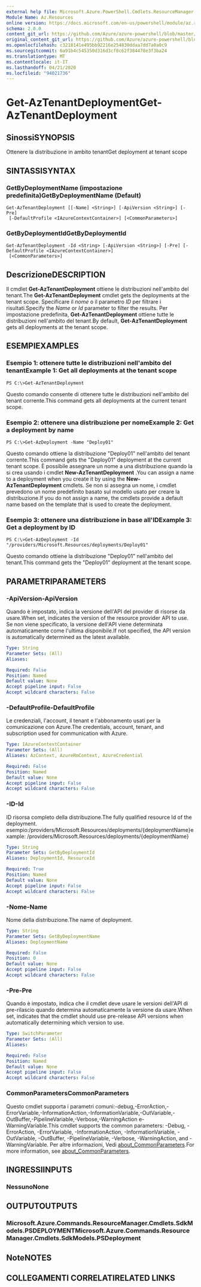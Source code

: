 ```yaml
---
external help file: Microsoft.Azure.PowerShell.Cmdlets.ResourceManager.dll-Help.xml
Module Name: Az.Resources
online version: https://docs.microsoft.com/en-us/powershell/module/az.resources/get-aztenantdeployment
schema: 2.0.0
content_git_url: https://github.com/Azure/azure-powershell/blob/master/src/Resources/Resources/help/Get-AzTenantDeployment.md
original_content_git_url: https://github.com/Azure/azure-powershell/blob/master/src/Resources/Resources/help/Get-AzTenantDeployment.md
ms.openlocfilehash: c3218141e495bb92216e254830ddaa7dd7a0a0c9
ms.sourcegitcommit: 6a91b4c545350d316d3cf8c62f384478e3f3ba24
ms.translationtype: MT
ms.contentlocale: it-IT
ms.lasthandoff: 04/21/2020
ms.locfileid: "94021736"
---
```

# <span data-ttu-id="ba22b-101">Get-AzTenantDeployment</span><span class="sxs-lookup"><span data-stu-id="ba22b-101">Get-AzTenantDeployment</span></span>

## <span data-ttu-id="ba22b-102">Sinossi</span><span class="sxs-lookup"><span data-stu-id="ba22b-102">SYNOPSIS</span></span>
<span data-ttu-id="ba22b-103">Ottenere la distribuzione in ambito tenant</span><span class="sxs-lookup"><span data-stu-id="ba22b-103">Get deployment at tenant scope</span></span>

## <span data-ttu-id="ba22b-104">SINTASSI</span><span class="sxs-lookup"><span data-stu-id="ba22b-104">SYNTAX</span></span>

### <span data-ttu-id="ba22b-105">GetByDeploymentName (impostazione predefinita)</span><span class="sxs-lookup"><span data-stu-id="ba22b-105">GetByDeploymentName (Default)</span></span>
```
Get-AzTenantDeployment [[-Name] <String>] [-ApiVersion <String>] [-Pre]
 [-DefaultProfile <IAzureContextContainer>] [<CommonParameters>]
```

### <span data-ttu-id="ba22b-106">GetByDeploymentId</span><span class="sxs-lookup"><span data-stu-id="ba22b-106">GetByDeploymentId</span></span>
```
Get-AzTenantDeployment -Id <String> [-ApiVersion <String>] [-Pre] [-DefaultProfile <IAzureContextContainer>]
 [<CommonParameters>]
```

## <span data-ttu-id="ba22b-107">Descrizione</span><span class="sxs-lookup"><span data-stu-id="ba22b-107">DESCRIPTION</span></span>
<span data-ttu-id="ba22b-108">Il cmdlet **Get-AzTenantDeployment** ottiene le distribuzioni nell'ambito del tenant.</span><span class="sxs-lookup"><span data-stu-id="ba22b-108">The **Get-AzTenantDeployment** cmdlet gets the deployments at the tenant scope.</span></span>
<span data-ttu-id="ba22b-109">Specificare il *nome* o il parametro *ID* per filtrare i risultati.</span><span class="sxs-lookup"><span data-stu-id="ba22b-109">Specify the *Name* or *Id* parameter to filter the results.</span></span>
<span data-ttu-id="ba22b-110">Per impostazione predefinita, **Get-AzTenantDeployment** ottiene tutte le distribuzioni nell'ambito del tenant.</span><span class="sxs-lookup"><span data-stu-id="ba22b-110">By default, **Get-AzTenantDeployment** gets all deployments at the tenant scope.</span></span>

## <span data-ttu-id="ba22b-111">ESEMPI</span><span class="sxs-lookup"><span data-stu-id="ba22b-111">EXAMPLES</span></span>

### <span data-ttu-id="ba22b-112">Esempio 1: ottenere tutte le distribuzioni nell'ambito del tenant</span><span class="sxs-lookup"><span data-stu-id="ba22b-112">Example 1: Get all deployments at the tenant scope</span></span>
```
PS C:\>Get-AzTenantDeployment
```

<span data-ttu-id="ba22b-113">Questo comando consente di ottenere tutte le distribuzioni nell'ambito del tenant corrente.</span><span class="sxs-lookup"><span data-stu-id="ba22b-113">This command gets all deployments at the current tenant scope.</span></span>

### <span data-ttu-id="ba22b-114">Esempio 2: ottenere una distribuzione per nome</span><span class="sxs-lookup"><span data-stu-id="ba22b-114">Example 2: Get a deployment by name</span></span>
```
PS C:\>Get-AzDeployment -Name "Deploy01"
```

<span data-ttu-id="ba22b-115">Questo comando ottiene la distribuzione "Deploy01" nell'ambito del tenant corrente.</span><span class="sxs-lookup"><span data-stu-id="ba22b-115">This command gets the "Deploy01" deployment at the current tenant scope.</span></span>
<span data-ttu-id="ba22b-116">È possibile assegnare un nome a una distribuzione quando la si crea usando i cmdlet **New-AzTenantDeployment** .</span><span class="sxs-lookup"><span data-stu-id="ba22b-116">You can assign a name to a deployment when you create it by using the **New-AzTenantDeployment** cmdlets.</span></span>
<span data-ttu-id="ba22b-117">Se non si assegna un nome, i cmdlet prevedono un nome predefinito basato sul modello usato per creare la distribuzione.</span><span class="sxs-lookup"><span data-stu-id="ba22b-117">If you do not assign a name, the cmdlets provide a default name based on the template that is used to create the deployment.</span></span>

### <span data-ttu-id="ba22b-118">Esempio 3: ottenere una distribuzione in base all'ID</span><span class="sxs-lookup"><span data-stu-id="ba22b-118">Example 3: Get a deployment by ID</span></span>
```
PS C:\>Get-AzDeployment -Id "/providers/Microsoft.Resources/deployments/Deploy01"
```

<span data-ttu-id="ba22b-119">Questo comando ottiene la distribuzione "Deploy01" nell'ambito del tenant.</span><span class="sxs-lookup"><span data-stu-id="ba22b-119">This command gets the "Deploy01" deployment at the tenant scope.</span></span>

## <span data-ttu-id="ba22b-120">PARAMETRI</span><span class="sxs-lookup"><span data-stu-id="ba22b-120">PARAMETERS</span></span>

### <span data-ttu-id="ba22b-121">-ApiVersion</span><span class="sxs-lookup"><span data-stu-id="ba22b-121">-ApiVersion</span></span>
<span data-ttu-id="ba22b-122">Quando è impostato, indica la versione dell'API del provider di risorse da usare.</span><span class="sxs-lookup"><span data-stu-id="ba22b-122">When set, indicates the version of the resource provider API to use.</span></span>
<span data-ttu-id="ba22b-123">Se non viene specificato, la versione dell'API viene determinata automaticamente come l'ultima disponibile.</span><span class="sxs-lookup"><span data-stu-id="ba22b-123">If not specified, the API version is automatically determined as the latest available.</span></span>

```yaml
Type: String
Parameter Sets: (All)
Aliases:

Required: False
Position: Named
Default value: None
Accept pipeline input: False
Accept wildcard characters: False
```

### <span data-ttu-id="ba22b-124">-DefaultProfile</span><span class="sxs-lookup"><span data-stu-id="ba22b-124">-DefaultProfile</span></span>
<span data-ttu-id="ba22b-125">Le credenziali, l'account, il tenant e l'abbonamento usati per la comunicazione con Azure.</span><span class="sxs-lookup"><span data-stu-id="ba22b-125">The credentials, account, tenant, and subscription used for communication with Azure.</span></span>

```yaml
Type: IAzureContextContainer
Parameter Sets: (All)
Aliases: AzContext, AzureRmContext, AzureCredential

Required: False
Position: Named
Default value: None
Accept pipeline input: False
Accept wildcard characters: False
```

### <span data-ttu-id="ba22b-126">-ID</span><span class="sxs-lookup"><span data-stu-id="ba22b-126">-Id</span></span>
<span data-ttu-id="ba22b-127">ID risorsa completo della distribuzione.</span><span class="sxs-lookup"><span data-stu-id="ba22b-127">The fully qualified resource Id of the deployment.</span></span>
<span data-ttu-id="ba22b-128">esempio:/providers/Microsoft.Resources/deployments/{deploymentName}</span><span class="sxs-lookup"><span data-stu-id="ba22b-128">example: /providers/Microsoft.Resources/deployments/{deploymentName}</span></span>

```yaml
Type: String
Parameter Sets: GetByDeploymentId
Aliases: DeploymentId, ResourceId

Required: True
Position: Named
Default value: None
Accept pipeline input: False
Accept wildcard characters: False
```

### <span data-ttu-id="ba22b-129">-Nome</span><span class="sxs-lookup"><span data-stu-id="ba22b-129">-Name</span></span>
<span data-ttu-id="ba22b-130">Nome della distribuzione.</span><span class="sxs-lookup"><span data-stu-id="ba22b-130">The name of deployment.</span></span>

```yaml
Type: String
Parameter Sets: GetByDeploymentName
Aliases: DeploymentName

Required: False
Position: 0
Default value: None
Accept pipeline input: False
Accept wildcard characters: False
```

### <span data-ttu-id="ba22b-131">-Pre</span><span class="sxs-lookup"><span data-stu-id="ba22b-131">-Pre</span></span>
<span data-ttu-id="ba22b-132">Quando è impostato, indica che il cmdlet deve usare le versioni dell'API di pre-rilascio quando determina automaticamente la versione da usare.</span><span class="sxs-lookup"><span data-stu-id="ba22b-132">When set, indicates that the cmdlet should use pre-release API versions when automatically determining which version to use.</span></span>

```yaml
Type: SwitchParameter
Parameter Sets: (All)
Aliases:

Required: False
Position: Named
Default value: None
Accept pipeline input: False
Accept wildcard characters: False
```

### <span data-ttu-id="ba22b-133">CommonParameters</span><span class="sxs-lookup"><span data-stu-id="ba22b-133">CommonParameters</span></span>
<span data-ttu-id="ba22b-134">Questo cmdlet supporta i parametri comuni:-debug,-ErrorAction,-ErrorVariable,-InformationAction,-InformationVariable,-OutVariable,-OutBuffer,-PipelineVariable,-Verbose,-WarningAction e-WarningVariable.</span><span class="sxs-lookup"><span data-stu-id="ba22b-134">This cmdlet supports the common parameters: -Debug, -ErrorAction, -ErrorVariable, -InformationAction, -InformationVariable, -OutVariable, -OutBuffer, -PipelineVariable, -Verbose, -WarningAction, and -WarningVariable.</span></span> <span data-ttu-id="ba22b-135">Per altre informazioni, Vedi [about_CommonParameters](http://go.microsoft.com/fwlink/?LinkID=113216).</span><span class="sxs-lookup"><span data-stu-id="ba22b-135">For more information, see [about_CommonParameters](http://go.microsoft.com/fwlink/?LinkID=113216).</span></span>

## <span data-ttu-id="ba22b-136">INGRESSI</span><span class="sxs-lookup"><span data-stu-id="ba22b-136">INPUTS</span></span>

### <span data-ttu-id="ba22b-137">Nessuno</span><span class="sxs-lookup"><span data-stu-id="ba22b-137">None</span></span>

## <span data-ttu-id="ba22b-138">OUTPUT</span><span class="sxs-lookup"><span data-stu-id="ba22b-138">OUTPUTS</span></span>

### <span data-ttu-id="ba22b-139">Microsoft.Azure.Commands.ResourceManager.Cmdlets.SdkModels.PSDEPLOYMENT</span><span class="sxs-lookup"><span data-stu-id="ba22b-139">Microsoft.Azure.Commands.ResourceManager.Cmdlets.SdkModels.PSDeployment</span></span>

## <span data-ttu-id="ba22b-140">Note</span><span class="sxs-lookup"><span data-stu-id="ba22b-140">NOTES</span></span>

## <span data-ttu-id="ba22b-141">COLLEGAMENTI CORRELATI</span><span class="sxs-lookup"><span data-stu-id="ba22b-141">RELATED LINKS</span></span>
